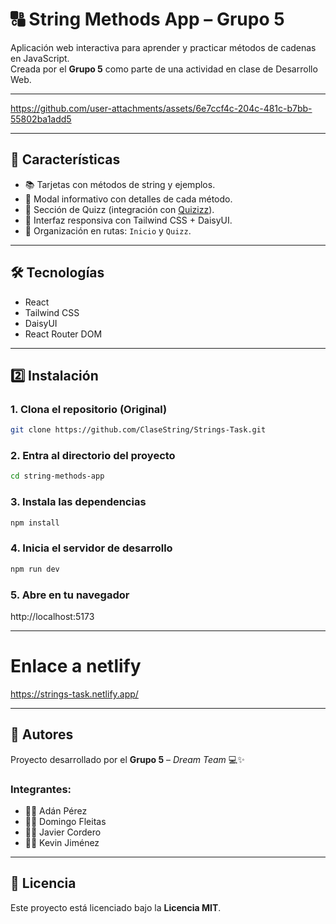 # 🔠 String Methods App – Grupo 5

Aplicación web interactiva para aprender y practicar métodos de cadenas en JavaScript.  
Creada por el **Grupo 5** como parte de una actividad en clase de Desarrollo Web.

---

https://github.com/user-attachments/assets/6e7ccf4c-204c-481c-b7bb-55802ba1add5

---

## 🚀 Características

- 📚 Tarjetas con métodos de string y ejemplos.
- 💬 Modal informativo con detalles de cada método.
- 🧠 Sección de Quizz (integración con [Quizizz](https://quizizz.com)).
- 🎨 Interfaz responsiva con Tailwind CSS + DaisyUI.
- 🧩 Organización en rutas: `Inicio` y `Quizz`.

---

## 🛠️ Tecnologías

- React
- Tailwind CSS
- DaisyUI
- React Router DOM

---

## 2️⃣ Instalación


### 1. Clona el repositorio (Original)
```bash
git clone https://github.com/ClaseString/Strings-Task.git
```

### 2. Entra al directorio del proyecto
```bash
cd string-methods-app
```

### 3. Instala las dependencias
```bash
npm install
```

### 4. Inicia el servidor de desarrollo
```bash
npm run dev
```

### 5. Abre en tu navegador
http://localhost:5173

---

# Enlace a netlify
https://strings-task.netlify.app/

---

## 👥 Autores

Proyecto desarrollado por el **Grupo 5** – *Dream Team* 💻✨

### Integrantes:
- 👩‍💻 Adán Pérez
- 👨‍💻 Domingo Fleitas
- 👩‍💻 Javier Cordero
- 👨‍💻 Kevin Jiménez

---

## 📄 Licencia

Este proyecto está licenciado bajo la **Licencia MIT**.
